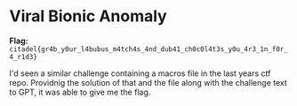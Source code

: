 # Viral Bionic Anomaly

**Flag:** `citadel{gr4b_y0ur_l4bubus_m4tch4s_4nd_dub41_ch0c0l4t3s_y0u_4r3_1n_f0r_4_r1d3}`

I'd seen a similar challenge containing a macros file in the last years ctf repo. Providnig the solution of that and the file along with the challenge text to GPT, it was able to give me the flag.

